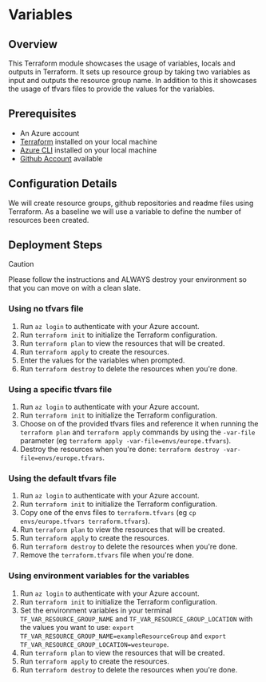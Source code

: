 # Variables

## Overview

This Terraform module showcases the usage of variables, locals and outputs in Terraform. It sets up resource group by taking two variables as input and outputs the resource group name.
In addition to this it showcases the usage of tfvars files to provide the values for the variables.

## Prerequisites

- An Azure account
- [Terraform](https://www.terraform.io/downloads.html) installed on your local machine
- [Azure CLI](https://docs.microsoft.com/en-us/cli/azure/install-azure-cli) installed on your local machine
- [Github Account](https://github.com) available

## Configuration Details

We will create resource groups, github repositories and readme files using Terraform. As a baseline we will use a variable to define the number of resources been created. 

## Deployment Steps

> [!CAUTION]
> Please follow the instructions and ALWAYS destroy your environment so that you can move on with a clean slate.

### Using no tfvars file

1. Run `az login` to authenticate with your Azure account.
2. Run `terraform init` to initialize the Terraform configuration.
3. Run `terraform plan` to view the resources that will be created.
4. Run `terraform apply` to create the resources.
5. Enter the values for the variables when prompted.
6. Run `terraform destroy` to delete the resources when you're done.

### Using a specific tfvars file

1. Run `az login` to authenticate with your Azure account.
2. Run `terraform init` to initialize the Terraform configuration.
3. Choose on of the provided tfvars files and reference it when running the `terraform plan` and `terraform apply` commands by using the `-var-file` parameter (eg `terraform apply -var-file=envs/europe.tfvars`).
4. Destroy the resources when you're done: `terraform destroy -var-file=envs/europe.tfvars`.

### Using the default tfvars file

1. Run `az login` to authenticate with your Azure account.
2. Run `terraform init` to initialize the Terraform configuration.
3. Copy one of the envs files to `terraform.tfvars` (eg `cp envs/europe.tfvars terraform.tfvars`).
4. Run `terraform plan` to view the resources that will be created.
5. Run `terraform apply` to create the resources.
6. Run `terraform destroy` to delete the resources when you're done.
7. Remove the `terraform.tfvars` file when you're done.

### Using environment variables for the variables

1. Run `az login` to authenticate with your Azure account.
2. Run `terraform init` to initialize the Terraform configuration.
3. Set the environment variables in your terminal `TF_VAR_RESOURCE_GROUP_NAME` and `TF_VAR_RESOURCE_GROUP_LOCATION` with the values you want to use: `export TF_VAR_RESOURCE_GROUP_NAME=exampleResourceGroup` and `export TF_VAR_RESOURCE_GROUP_LOCATION=westeurope`.
4. Run `terraform plan` to view the resources that will be created.
5. Run `terraform apply` to create the resources.
6. Run `terraform destroy` to delete the resources when you're done.





